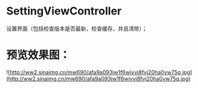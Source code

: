 # SettingViewController
设置界面（包括检查版本是否最新，检查缓存，并且清除）；
# 预览效果图：
![http://ww2.sinaimg.cn/mw690/afa9a093jw1f6wjvvi8fvj20ha0vw75q.jpg](http://ww2.sinaimg.cn/mw690/afa9a093jw1f6wjvvi8fvj20ha0vw75q.jpg)
